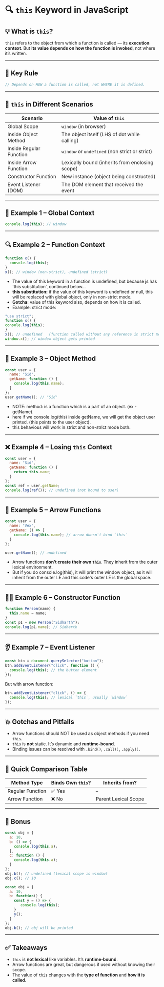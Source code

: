 # 🔍 `this` Keyword in JavaScript

## 💡 What is `this`?
`this` refers to the object from which a function is called — its **execution context**.
But **its value depends on how the function is invoked**, not where it’s written.

---

## 🔑 Key Rule
```js
// Depends on HOW a function is called, not WHERE it is defined.
```

---

## 🧭 `this` in Different Scenarios
| Scenario                   | Value of `this`                                 |
| -------------------------- | ----------------------------------------------- |
| Global Scope               | `window` (in browser)                           |
| Inside Object Method       | The object itself (LHS of dot while calling)    |
| Inside Regular Function    | `window` or `undefined` (non strict or strict)  |
| Inside Arrow Function      | Lexically bound (inherits from enclosing scope) |
| Constructor Function       | New instance (object being constructed)         |
| Event Listener (DOM)       | The DOM element that received the event         |

---

## 🧪 Example 1 – Global Context
```js
console.log(this); // window
```

---

## 🔍 Example 2 – Function Context
```js
function x() {
  console.log(this);
}
x(); // window (non-strict), undefined (strict)
```
- The value of this keyword in a function is undefined, but because js has 'this substitution', continued below...
- **this substitution:** if the value of this keyword is undefined or null, this will be replaced with global object, only in non-strict mode.
- **Gotcha**: value of this keyword also, depends on how it is called.
- Example: strict mode:
```js
"use strict";
function x() {
console.log(this);
}
x(); // undefined   (function called without any reference in strict mode)
window.x(); // window object gets printed
``` 

---

## 🧠 Example 3 – Object Method
```js
const user = {
  name: "Sid",
  getName: function () {
    console.log(this.name);
  }
};
user.getName(); // "Sid"
```
- NOTE: method: is a function which is a part of an object. (ex - getName).
- here if we console.log(this) inside getName, we will get the object user printed. (this points to the user object).
- this behavious will work in strict and non-strict mode both.

---

## ❌ Example 4 – Losing `this` Context
```js
const user = {
  name: "Sid",
  getName: function () {
    return this.name;
  }
};
const ref = user.getName;
console.log(ref()); // undefined (not bound to user)
```

---

## 🏹 Example 5 – Arrow Functions
```js
const user = {
  name: "Vex",
  getName: () => {
    console.log(this.name); // arrow doesn't bind `this`
  }
};

user.getName(); // undefined
```
- Arrow functions **don’t create their own `this`**. They inherit from the outer lexical environment.
- But if you do console.log(this), it will print the window object, as it will inherit from the outer LE and this code's outer LE is the global space.

---

## 👷‍♂️ Example 6 – Constructor Function
```js
function Person(name) {
  this.name = name;
}
const p1 = new Person("Sidharth");
console.log(p1.name); // Sidharth
```

---

## 👂 Example 7 – Event Listener
```js
const btn = document.querySelector("button");
btn.addEventListener("click", function () {
  console.log(this); // the button element
});
```
But with arrow function:
```js
btn.addEventListener("click", () => {
  console.log(this); // lexical `this`, usually `window`
});
```

---

## 💥 Gotchas and Pitfalls
* Arrow functions should NOT be used as object methods if you need `this`.
* `this` is **not** static. It’s dynamic and **runtime-bound**.
* Binding issues can be resolved with `.bind()`, `.call()`, `.apply()`.

---

## 🧪 Quick Comparison Table
| Method Type      | Binds Own `this`? | Inherits from?       |
| ---------------- | ----------------- | -------------------- |
| Regular Function | ✅ Yes             | –                    |
| Arrow Function   | ❌ No              | Parent Lexical Scope |

---

## 🧙 Bonus
```js
const obj = {
  a: 10,
  b: () => {
    console.log(this.a);
  },
  c: function () {
    console.log(this.a);
  }
};
obj.b(); // undefined (lexical scope is window)
obj.c(); // 10
```

```js
const obj = {
  a: 10,
  b: function() {
    const y = () => {
       console.log(this);
    }
    y();
  }
};
obj.b(); // obj will be printed
```

---

## ✅ Takeaways
* `this` is **not lexical** like variables. It’s **runtime-bound**.
* Arrow functions are great, but dangerous if used without knowing their scope.
* The value of `this` changes with the **type of function** and **how it is called**.
